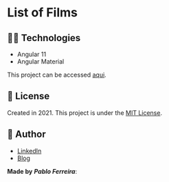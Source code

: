 # List of Films

## :man_technologist: Technologies

- Angular 11
- Angular Material

This project can be accessed [aqui](https://list-of-films.netlify.app/movies).

## :page_with_curl: License

Created in 2021.
This project is under the [MIT License](https://choosealicense.com/licenses/mit/).

## :pencil: Author

- <a href="https://www.linkedin.com/in/pabloferreirab/" target="_blank">LinkedIn</a>
- <a href="https://pabloferreira.netlify.app/" target="_blank">Blog</a>

**Made by** **_Pablo Ferreira_**:


